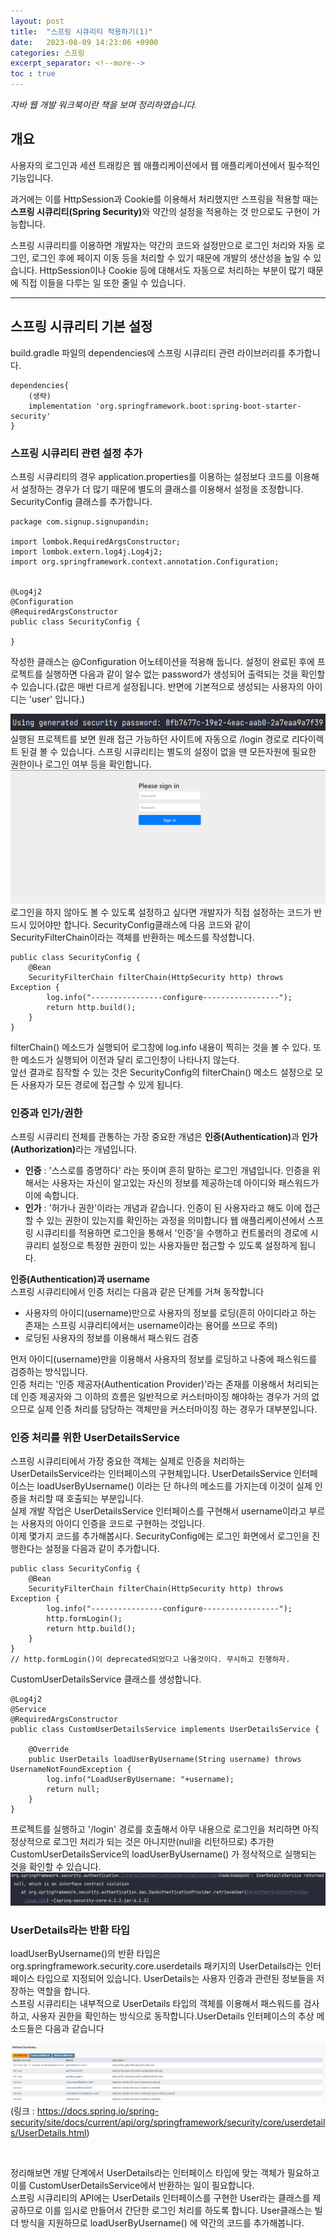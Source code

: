 ```yaml
---
layout: post
title:  "스프링 시큐리티 적용하기(1)"
date:   2023-08-09 14:23:06 +0900
categories: 스프링
excerpt_separator: <!--more-->
toc : true
---
```

<i>자바 웹 개발 워크북이란 책을 보며 정리하였습니다.</i>
## 개요
사용자의 로그인과 세션 트래킹은 웹 애플리케이션에서 웹 애플리케이션에서 필수적인 기능입니다.
<!--more-->
과거에는 이를 HttpSession과 Cookie를 이용해서 처리했지만 스프링을 적용할 때는 <b>스프링 시큐리티(Spring Security)</b>와 약간의 설정을 적용하는 것 만으로도 구현이 가능합니다.

스프링 시큐리티를 이용하면 개발자는 약간의 코드와 설정만으로 로그인 처리와 자동 로그인, 로그인 후에 페이지 이동 등을 처리할 수 있기 때문에 개발의 생산성을 높일 수 있습니다. HttpSession이나 Cookie 등에 대해서도 자동으로 처리하는 부분이 많기 때문에 직접 이들을 다루는 일 또한 줄일 수 있습니다.
***

## 스프링 시큐리티 기본 설정
build.gradle 파일의 dependencies에 스프링 시큐리티 관련 라이브러리를 추가합니다.
```
dependencies{
    (생략)
    implementation 'org.springframework.boot:spring-boot-starter-security'
}
```
### 스프링 시큐리티 관련 설정 추가
스프링 시큐리티의 경우 application.properties를 이용하는 설정보다 코드를 이용해서 설정하는 경우가 더 많기 때문에 별도의 클래스를 이용해서 설정을 조정합니다.<br>
SecurityConfig 클래스를 추가합니다.
```
package com.signup.signupandin;

import lombok.RequiredArgsConstructor;
import lombok.extern.log4j.Log4j2;
import org.springframework.context.annotation.Configuration;


@Log4j2
@Configuration
@RequiredArgsConstructor
public class SecurityConfig {

}
```
작성한 클래스는 @Configuration 어노테이션을 적용해 둡니다. 설정이 완료된 후에 프로젝트를 실행하면 다음과 같이 알수 없는 password가 생성되어 출력되는 것을 확인할 수 있습니다.(값은 매번 다르게 설정됩니다. 반면에 기본적으로 생성되는 사용자의 아이디는 'user' 입니다.)

![이미지](/assets/sp1.png)
실행된 프로젝트를 보면 원래 접근 가능하던 사이트에 자동으로 /login 경로로 리다이렉트 된걸 볼 수 있습니다. 스프링 시큐리티는 별도의 설정이 없을 땐 모든자원에 필요한 권한이나 로그인 여부 등을 확인합니다.
![Alt text](/assets/sp2.png)
<br>
로그인을 하지 않아도 볼 수 있도록 설정하고 싶다면 개발자가 직접 설정하는 코드가 반드시 있어야만 합니다. SecurityConfig클래스에 다음 코드와 같이 SecurityFilterChain이라는 객체를 반환하는 메소드를 작성합니다.
```
public class SecurityConfig {
    @Bean
    SecurityFilterChain filterChain(HttpSecurity http) throws Exception {
        log.info("----------------configure-----------------");
        return http.build();
    }
}
```
filterChain() 메소드가 실행되어 로그창에 log.info 내용이 찍히는 것을 볼 수 있다. 또한 메소드가 실행되어 이전과 달리 로그인창이 나타나지 않는다.
<br>
앞선 결과로 짐작할 수 있는 것은 SecurityConfig의 filterChain() 메소드 설정으로 모든 사용자가 모든 경로에 접근할 수 있게 됩니다.

### 인증과 인가/권한
스프링 시큐리티 전체를 관통하는 가장 중요한 개념은 <b>인증(Authentication)</b>과 <b>인가(Authorization)</b>라는 개념입니다.
- <b>인증</b> : '스스로를 증명하다' 라는 뜻이며 흔히 말하는 로그인 개념입니다. 인증을 위해서는 사용자는 자신이 알고있는 자신의 정보를 제공하는데 아이디와 패스워드가 이에 속합니다.
- <b>인가</b> : '허가나 권한'이라는 개념과 같습니다. 인증이 된 사용자라고 해도 이에 접근할 수 있는 권한이 있는지를 확인하는 과정을 의미합니다
웹 애플리케이션에서 스프링 시큐리티를 적용하면 로그인을 통해서 '인증'을 수행하고 컨트롤러의 경로에 시큐리티 설정으로 특정한 권한이 있는 사용자들만 접근할 수 있도록 설정하게 됩니다.

<b>인증(Authentication)과 username</b><br>
스프링 시큐리티에서 인증 처리는 다음과 같은 단계를 거쳐 동작합니다
- 사용자의 아이디(username)만으로 사용자의 정보를 로딩(흔히 아이디라고 하는 존재는 스프링 시큐리티에서는 username이라는 용어를 쓰므로 주의)
- 로딩된 사용자의 정보를 이용해서 패스워드 검증

먼저 아이디(username)만을 이용해서 사용자의 정보를 로딩하고 나중에 패스워드를 검증하는 방식입니다.<br>
인증 처리는 '인증 제공자(Authentication Provider)'라는 존재를 이용해서 처리되는데 인증 제공자와 그 이하의 흐름은 일반적으로 커스터마이징 해야하는 경우가 거의 없으므로 실제 인증 처리를 담당하는 객체만을 커스터마이징 하는 경우가 대부분입니다.

### 인증 처리를 위한 UserDetailsService
스프링 시큐리티에서 가장 중요한 객체는 실제로 인증을 처리하는 UserDetailsService라는 인터페이스의 구현체입니다. UserDetailsService 인터페이스는 loadUserByUsername() 이라는 단 하나의 메소드를 가지는데 이것이 실제 인증을 처리할 때 호출되는 부분입니다.
<br>
실제 개발 작업은 UserDetailsService 인터페이스를 구현해서 username이라고 부르는 사용자의 아이디 인증을 코드로 구현하는 것입니다.
<br>
이제 몇가지 코드를 추가해봅시다.
SecurityConfig에는 로그인 화면에서 로그인을 진행한다는 설정을 다음과 같이 추가합니다.
```
public class SecurityConfig {
    @Bean
    SecurityFilterChain filterChain(HttpSecurity http) throws Exception {
        log.info("----------------configure-----------------");
        http.formLogin();
        return http.build();
    }
}
// http.formLogin()이 deprecated되었다고 나올것이다. 무시하고 진행하자.
```

CustomUserDetailsService 클래스를 생성합니다.

```
@Log4j2
@Service
@RequiredArgsConstructor
public class CustomUserDetailsService implements UserDetailsService {

    @Override
    public UserDetails loadUserByUsername(String username) throws UsernameNotFoundException {
        log.info("LoadUserByUsername: "+username);
        return null;
    }
}
```
프로젝트를 실행하고 '/login' 경로를 호출해서 아무 내용으로 로그인을 처리하면 아직 정상적으로 로그인 처리가 되는 것은 아니지만(null을 리턴하므로) 추가한 CustomUserDetailsService의 loadUserByUsername() 가 정삭적으로 실행되는 것을 확인할 수 있습니다.
![이미지](/assets/sp3.png)

### UserDetails라는 반환 타입

loadUserByUsername()의 반환 타입은 org.springframework.security.core.userdetails 패키지의 UserDetails라는 인터페이스 타입으로 지정되어 있습니다. UserDetails는 사용자 인증과 관련된 정보들을 저장하는 역할을 합니다.<br>
스프링 시큐리티는 내부적으로 UserDetails 타입의 객체를 이용해서 패스워드를 검사하고, 사용자 권한을 확인하는 방식으로 동작합니다.UserDetails 인터페이스의 추상 메소드들은 다음과 같습니다

![이미지](/assets/UserDetailsAPI.png)
(링크 : https://docs.spring.io/spring-security/site/docs/current/api/org/springframework/security/core/userdetails/UserDetails.html)

<br>

정리해보면 개발 단계에서 UserDetails라는 인터페이스 타입에 맞는 객체가 필요하고 이를 CustomUserDetailsService에서 반환하는 일이 필요합니다.
<br>
스프링 시큐리티의 API에는 UserDetails 인터페이스를 구현한 User라는 클래스를 제공하므로 이를 임시로 만들어서 간단한 로그인 처리를 하도록 합니다. User클래스는 빌더 방식을 지원하므로 loadUserByUsername() 에 약간의 코드를 추가해봅니다.